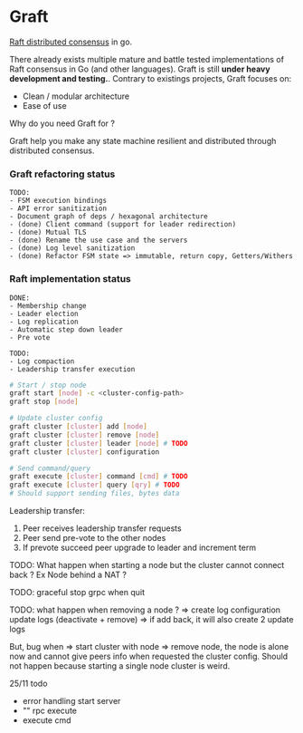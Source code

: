 # Graft

[Raft distributed consensus](https://raft.github.io/raft.pdf) in go.

There already exists multiple mature and battle tested implementations of Raft consensus in Go (and other languages).
Graft is still **under heavy development and testing.**. Contrary to existings projects, Graft focuses on:
- Clean / modular architecture
- Ease of use

Why do you need Graft for ?

Graft help you make any state machine resilient and distributed through distributed consensus.

### Graft refactoring status

```
TODO:
- FSM execution bindings
- API error sanitization
- Document graph of deps / hexagonal architecture
- (done) Client command (support for leader redirection)
- (done) Mutual TLS
- (done) Rename the use case and the servers
- (done) Log level sanitization
- (done) Refactor FSM state => immutable, return copy, Getters/Withers
```

### Raft implementation status

```
DONE:
- Membership change
- Leader election
- Log replication
- Automatic step down leader
- Pre vote

TODO:
- Log compaction
- Leadership transfer execution

```

```sh
# Start / stop node
graft start [node] -c <cluster-config-path>
graft stop [node]

# Update cluster config
graft cluster [cluster] add [node]
graft cluster [cluster] remove [node]
graft cluster [cluster] leader [node] # TODO
graft cluster [cluster] configuration

# Send command/query
graft execute [cluster] command [cmd] # TODO
graft execute [cluster] query [qry] # TODO
# Should support sending files, bytes data
```
Leadership transfer:
1. Peer receives leadership transfer requests
2. Peer send pre-vote to the other nodes
3. If prevote succeed peer upgrade to leader and increment term


TODO:
What happen when starting a node but the cluster cannot connect back ? Ex Node behind a NAT ?


TODO:
graceful stop grpc when quit

TODO:
what happen when removing a node ?
=> create log configuration update logs (deactivate + remove)
=> if add back, it will also create 2 update logs

But, bug when
=> start cluster with node
=> remove node, the node is alone now and cannot give peers info when
   requested the cluster config. Should not happen because starting a single
   node cluster is weird.

  25/11
  todo
  - error handling start server
  - "" rpc execute
  - execute cmd
